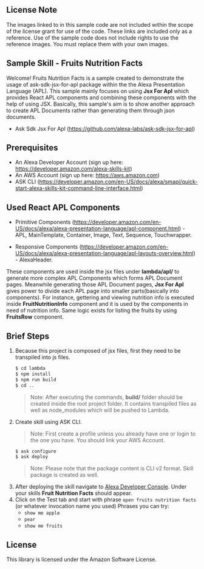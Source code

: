 ## License Note
The images linked to in this sample code are not included within the scope of the license grant for use of the code. These links are included only as a reference. Use of the sample code does not include rights to use the reference images. You must replace them with your own images.

## Sample Skill - Fruits Nutrition Facts

Welcome! Fruits Nutrition Facts is a sample created to demonstrate the usage of ask-sdk-jsx-for-apl package within the the Alexa Presentation Language (APL). This sample mainly focuses on using **Jsx For Apl** which provides React APL components and combining these components with the help of using JSX. Basically, this sample's aim is to show another approach to create APL Documents rather than generating them through json documents.

* Ask Sdk Jsx For Apl (https://github.com/alexa-labs/ask-sdk-jsx-for-apl)

## Prerequisites

* An Alexa Developer Account (sign up here: https://developer.amazon.com/alexa-skills-kit)
* An AWS Account (sign up here: https://aws.amazon.com)
* ASK CLI (https://developer.amazon.com/en-US/docs/alexa/smapi/quick-start-alexa-skills-kit-command-line-interface.html)

## Used React APL Components

* Primitive Components (https://developer.amazon.com/en-US/docs/alexa/alexa-presentation-language/apl-component.html) - APL, MainTemplate, Container, Image, Text, Sequence, Touchwrapper.

* Responsive Components (https://developer.amazon.com/en-US/docs/alexa/alexa-presentation-language/apl-layouts-overview.html) - AlexaHeader.

These components are used inside the jsx files under **lambda/apl/** to generate more complex APL Components which forms APL Document pages. Meanwhile generating those APL Document pages, **Jsx For Apl** gives power to divide each APL page into smaller parts(basically into components). For instance, gettering and viewing nutrition info is executed inside **FruitNutritionInfo** component and it is used by the components in need of nutrition info. Same logic exists for listing the fruits by using **FruitsRow** component.

## Brief Steps

1. Because this project is composed of jsx files, first they need to be transpiled into js files.
    ```sh
    $ cd lambda
    $ npm install
    $ npm run build
    $ cd ..
    ```
    > Note: After executing the commands, **build/** folder should be created inside the root project folder. It contains transpiled files as well as node_modules which will be pushed to Lambda.
1. Create skill using ASK CLI.
    > Note: First create a profile unless you already have one or login to the one you have. You should link your AWS Account.
    ```sh
    $ ask configure
    $ ask deploy
    ```
    > Note: Please note that the package content is CLI v2 format. Skill package is created as well.
1. After deploying the skill navigate to [Alexa Developer Console](https://developer.amazon.com/alexa/console/ask). Under your skills **Fruit Nutrition Facts** should appear.
1. Click on the Test tab and start with phrase `open fruits nutrition facts` (or whatever invocation name you used)
    Phrases you can try:
    * `show me apple`
    * `pear`
    * `show me fruits`

## License

This library is licensed under the Amazon Software License.